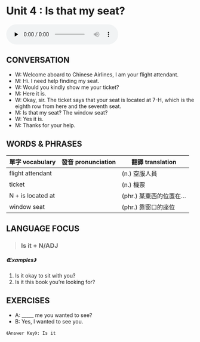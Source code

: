 # Unit 4 : Is that my seat?

<audio controls preload="none">
  <source src="https://channelplus.ner.gov.tw/api/audio/5ad2e5d7f95e3500064f4295">
</audio>

## CONVERSATION
* W: Welcome aboard to Chinese Airlines, I am your flight attendant. 
* M: Hi. I need help finding my seat. 
* W: Would you kindly show me your ticket? 
* M: Here it is. 
* W: Okay, sir. The ticket says that your seat is located at 7-H, which is the eighth row from here and the seventh seat. 
* M: Is that my seat? The window seat? 
* W: Yes it is. 
* M: Thanks for your help.

## WORDS & PHRASES
單字 vocabulary|發音 pronunciation|翻譯 translation
---|---|---
flight attendant||(n.) 空服人員
ticket||(n.) 機票
N + is located at||(phr.) 某東西的位置在…
window seat||(phr.) 靠窗口的座位

## LANGUAGE FOCUS 
> <h3>Is it + N/ADJ</h3>

##### 《Examples》
1. Is it okay to sit with you?
2. Is it this book you’re looking for?

## EXERCISES 
* A: _____ me you wanted to see?
* B: Yes, I wanted to see you.

`《Answer Key》: Is it`